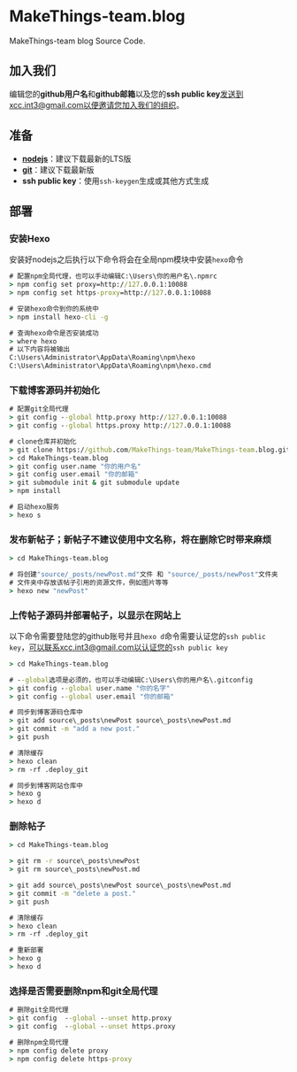 # MakeThings-team.blog
MakeThings-team blog Source Code.



## 加入我们

编辑您的**github用户名**和**github邮箱**以及您的**ssh public key**发送到xcc.int3@gmail.com以便邀请您加入我们的组织。



## 准备

- [**nodejs**](https://nodejs.org/en/)：建议下载最新的LTS版
- [**git**](https://git-scm.com/)：建议下载最新版
- **ssh public key**：使用`ssh-keygen`生成或其他方式生成



## 部署

### 安装Hexo

安装好nodejs之后执行以下命令将会在全局npm模块中安装`hexo`命令

```bat
# 配置npm全局代理，也可以手动编辑C:\Users\你的用户名\.npmrc
> npm config set proxy=http://127.0.0.1:10088
> npm config set https-proxy=http://127.0.0.1:10088

# 安装hexo命令到你的系统中
> npm install hexo-cli -g

# 查询hexo命令是否安装成功
> where hexo
# 以下内容将被输出
C:\Users\Administrator\AppData\Roaming\npm\hexo
C:\Users\Administrator\AppData\Roaming\npm\hexo.cmd
```



### 下载博客源码并初始化

```bat
# 配置git全局代理
> git config --global http.proxy http://127.0.0.1:10088
> git config --global https.proxy http://127.0.0.1:10088

# clone仓库并初始化
> git clone https://github.com/MakeThings-team/MakeThings-team.blog.git
> cd MakeThings-team.blog
> git config user.name "你的用户名"
> git config user.email "你的邮箱"
> git submodule init & git submodule update
> npm install

# 启动hexo服务
> hexo s
```



### 发布新帖子；新帖子不建议使用中文名称，将在删除它时带来麻烦

```bat
> cd MakeThings-team.blog

# 将创建"source/_posts/newPost.md"文件 和 "source/_posts/newPost"文件夹
# 文件夹中存放该帖子引用的资源文件，例如图片等等
> hexo new "newPost"
```



### 上传帖子源码并部署帖子，以显示在网站上

以下命令需要登陆您的github账号并且`hexo d`命令需要认证您的`ssh public key`，可以联系xcc.int3@gmail.com以认证您的`ssh public key`

```bat
> cd MakeThings-team.blog

# --global选项是必须的，也可以手动编辑C:\Users\你的用户名\.gitconfig
> git config --global user.name "你的名字"
> git config --global user.email "你的邮箱"

# 同步到博客源码仓库中
> git add source\_posts\newPost source\_posts\newPost.md
> git commit -m "add a new post."
> git push

# 清除缓存
> hexo clean
> rm -rf .deploy_git

# 同步到博客网站仓库中
> hexo g
> hexo d
```



### 删除帖子

```bat
> cd MakeThings-team.blog

> git rm -r source\_posts\newPost
> git rm source\_posts\newPost.md

> git add source\_posts\newPost source\_posts\newPost.md
> git commit -m "delete a post."
> git push

# 清除缓存
> hexo clean
> rm -rf .deploy_git

# 重新部署
> hexo g
> hexo d
```



### 选择是否需要删除npm和git全局代理

```bat
# 删除git全局代理
> git config  --global --unset http.proxy
> git config  --global --unset https.proxy

# 删除npm全局代理
> npm config delete proxy
> npm config delete https-proxy
```